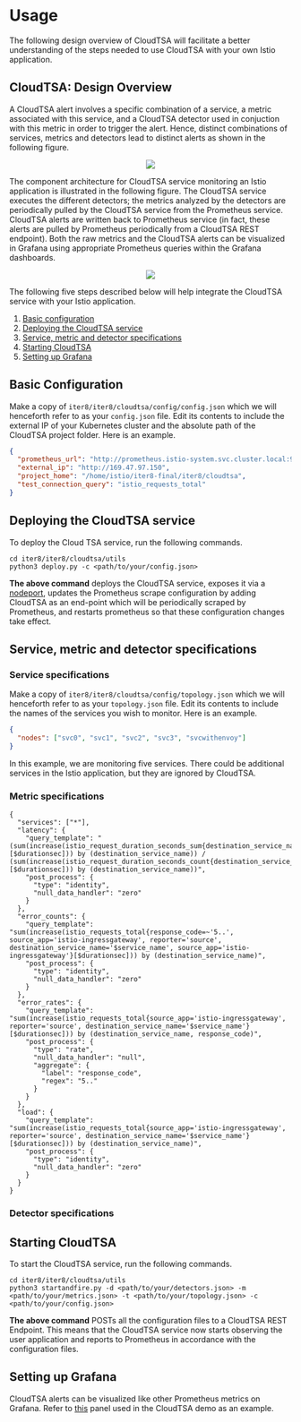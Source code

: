 # Usage

The following design overview of CloudTSA will facilitate a better understanding of the steps needed to use CloudTSA with your own Istio application.

## CloudTSA: Design Overview
A CloudTSA alert involves a specific combination of a service, a metric associated with this service, and a CloudTSA detector used in conjuction with this metric in order to trigger the alert. Hence, distinct combinations of services, metrics and detectors lead to distinct alerts as shown in the following figure.

<p align="center">
  <img src="https://raw.githubusercontent.com/istio-ecosystem/iter8-docs/master/cloudtsa/img/crossproduct.png">
</p>

The component architecture for CloudTSA service monitoring an Istio application is illustrated in the following figure. The CloudTSA service executes the different detectors; the metrics analyzed by the detectors are periodically pulled by the CloudTSA service from the Prometheus service. CloudTSA alerts are written back to Prometheus service (in fact, these alerts are pulled by Prometheus periodically from a CloudTSA REST endpoint). Both the raw metrics and the CloudTSA alerts can be visualized in Grafana using appropriate Prometheus queries within the Grafana dashboards.

<p align="center">
  <img src="https://raw.githubusercontent.com/istio-ecosystem/iter8-docs/master/cloudtsa/img/cloudtsaarch.png">
</p>

The following five steps described below will help integrate the CloudTSA service with your Istio application.

1. [Basic configuration](#basicconfig)
2. [Deploying the CloudTSA service](#deploy)
3. [Service, metric and detector specifications](#advancedconfig)
4. [Starting CloudTSA](#start)
5. [Setting up Grafana](#grafana)

<a name="basicconfig"></a>
## Basic Configuration
Make a copy of `iter8/iter8/cloudtsa/config/config.json` which we will henceforth refer to as your
`config.json` file. Edit its contents to include the external IP of your Kubernetes cluster
and the absolute path of the CloudTSA project folder. Here is an example.
```json
{
  "prometheus_url": "http://prometheus.istio-system.svc.cluster.local:9090",
  "external_ip": "http://169.47.97.150",
  "project_home": "/home/istio/iter8-final/iter8/cloudtsa",
  "test_connection_query": "istio_requests_total"
}
```

<a name="deploy"></a>
## Deploying the CloudTSA service

To deploy the Cloud TSA service, run the following commands.
```
cd iter8/iter8/cloudtsa/utils
python3 deploy.py -c <path/to/your/config.json>
```
**The above command** deploys the CloudTSA service, exposes it via a [nodeport](https://kubernetes.io/docs/concepts/services-networking/service/), updates the Prometheus scrape configuration by adding CloudTSA as an end-point which will be periodically scraped by Prometheus, and restarts prometheus so that these configuration changes take effect.

<a name="advancedconfig"></a>
## Service, metric and detector specifications

### Service specifications
Make a copy of `iter8/iter8/cloudtsa/config/topology.json` which we will henceforth refer to as your
`topology.json` file. Edit its contents to include the names of the services you wish to monitor. Here is an example.
```json
{
  "nodes": ["svc0", "svc1", "svc2", "svc3", "svcwithenvoy"]
}
```
In this example, we are monitoring five services. There could be additional services in the Istio application, but they are ignored by CloudTSA.

### Metric specifications
```
{
  "services": ["*"],
  "latency": {
    "query_template": "(sum(increase(istio_request_duration_seconds_sum{destination_service_name='$service_name'}[$durationsec])) by (destination_service_name)) / (sum(increase(istio_request_duration_seconds_count{destination_service_name='$service_name'}[$durationsec])) by (destination_service_name))",
    "post_process": {
      "type": "identity",
      "null_data_handler": "zero"
    }
  },
  "error_counts": {
    "query_template": "sum(increase(istio_requests_total{response_code=~'5..', source_app='istio-ingressgateway', reporter='source', destination_service_name='$service_name', source_app='istio-ingressgateway'}[$durationsec])) by (destination_service_name)",
    "post_process": {
      "type": "identity",
      "null_data_handler": "zero"
    }
  },
  "error_rates": {
    "query_template": "sum(increase(istio_requests_total{source_app='istio-ingressgateway', reporter='source', destination_service_name='$service_name'}[$durationsec])) by (destination_service_name, response_code)",
    "post_process": {
      "type": "rate",
      "null_data_handler": "null",
      "aggregate": {
        "label": "response_code",
        "regex": "5.."
      }
    }
  },
  "load": {
    "query_template": "sum(increase(istio_requests_total{source_app='istio-ingressgateway', reporter='source', destination_service_name='$service_name'}[$durationsec])) by (destination_service_name)",
    "post_process": {
      "type": "identity",
      "null_data_handler": "zero"
    }
  }
}
```

### Detector specifications

<a name="start"></a>
## Starting CloudTSA
To start the CloudTSA service, run the following commands.
```
cd iter8/iter8/cloudtsa/utils
python3 startandfire.py -d <path/to/your/detectors.json> -m <path/to/your/metrics.json> -t <path/to/your/topology.json> -c <path/to/your/config.json>
```
**The above command** POSTs all the configuration files to a CloudTSA REST Endpoint. This means that the CloudTSA service now starts observing the user application and reports to Prometheus in accordance with the configuration files.

<a name="grafana"></a>
## Setting up Grafana
CloudTSA alerts can be visualized like other Prometheus metrics on Grafana. Refer to [this](https://raw.githubusercontent.com/istio-ecosystem/iter8-docs/master/cloudtsa/gif/gradual_latency.gif) panel used in the CloudTSA demo as an example.
